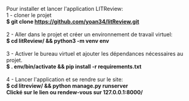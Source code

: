 Pour installer et lancer l'application LITReview:<br/>
1 - cloner le projet<br/>
<b>$ git clone https://github.com/yoan34/litReview.git</b><br/><br/>
2 - Aller dans le projet et créer un environnement de travail virtuel:<br/>
<b>$ cd litReview/ && python3 -m venv env</b><br/><br/>
3 - Activer le bureau virtuel et ajouter les dépendances nécessaires au projet.<br/>
<b>$ . env/bin/activate && pip install -r requirements.txt</b><br/><br/>
4 - Lancer l'application et se rendre sur le site:<br/>
<b>$ cd litreview/ && python manage.py runserver<b/><br/>
<b>Clické sur le lien ou rendew-vous sur 127.0.0.1:8000/<b/><br/><br/><br/>
